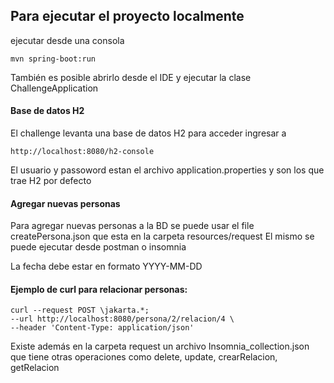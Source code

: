 ## Para ejecutar el proyecto localmente
ejecutar desde una consola 

    mvn spring-boot:run

También es posible abrirlo desde el IDE y ejecutar la clase ChallengeApplication

#### Base de datos H2 
El challenge levanta una base de datos H2 para acceder ingresar a 

    http://localhost:8080/h2-console

El usuario y passoword estan el archivo application.properties y son los que trae H2 por defecto

#### Agregar nuevas personas
Para agregar nuevas personas a la BD se puede usar el file createPersona.json que esta en la carpeta resources/request
El mismo se puede ejecutar desde postman o insomnia

La fecha debe estar en formato YYYY-MM-DD

#### Ejemplo de curl para relacionar personas:

    curl --request POST \jakarta.*;
    --url http://localhost:8080/persona/2/relacion/4 \
    --header 'Content-Type: application/json'

Existe además en la carpeta request un archivo Insomnia_collection.json que tiene otras operaciones
como delete, update, crearRelacion, getRelacion

